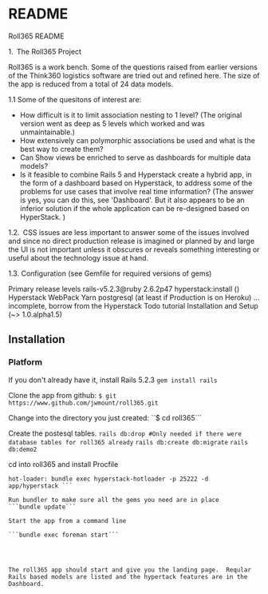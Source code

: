 # README

Roll365 README

1. The Roll365 Project

Roll365 is a work bench.  Some of the questions raised from earlier versions of the Think360 logistics software are tried out and refined here.  The size of the app is reduced from a total of 24 data models.

1.1  Some of the quesitons of interest are:
* How difficult is it to limit association nesting to 1 level? (The original version went as deep as 5 levels which worked and was unmaintainable.)
* How extensively can polymorphic associations be used and what is the best way to create them?
* Can Show views be enriched to serve as dashboards for multiple data models?
* Is it feasible to combine Rails 5 and Hyperstack create a hybrid app, in the form of a dashboard based on Hyperstack, to address some of the problems for use cases that involve real time information?  (The answer is yes, you can do this, see 'Dashboard'.  But it also appears to be an inferior solution if the whole application can be re-designed based on HyperStack.  )


1.2. CSS issues are less important to answer some of the issues involved and since no direct production release is imagined or planned by and large the UI is not important unless it obscures or reveals something interesting or useful about the technology issue at hand.

1.3. Configuration (see Gemfile for required versions of gems)

Primary release levels rails-v5.2.3@ruby 2.6.2p47
hyperstack:install ()
Hyperstack
WebPack
Yarn
postgresql (at least if Production is on Heroku)
... incomplete, borrow from the Hyperstack Todo tutorial Installation and Setup (~> 1.0.alpha1.5)


## Installation 

### Platform

If you don't already have it, install Rails 5.2.3
```gem install rails```

Clone the app from github:
```$ git https://www.github.com/jwmount/roll365.git```
 
Change into the directory you just created:
``$ cd roll365```

Create the postesql tables.
```rails db:drop #Only needed if there were database tables for roll365 already```
```rails db:create db:migrate```
```rails db:demo2```


cd into roll365 and install Procfile
```web:        bundle exec rails s -b 0.0.0.0
hot-loader: bundle exec hyperstack-hotloader -p 25222 -d app/hyperstack ```

Run bundler to make sure all the gems you need are in place
```bundle update```

Start the app from a command line

```bundle exec foreman start```




The roll365 app should start and give you the landing page.  Reqular Rails based models are listed and the hypertack features are in the Dashboard.



